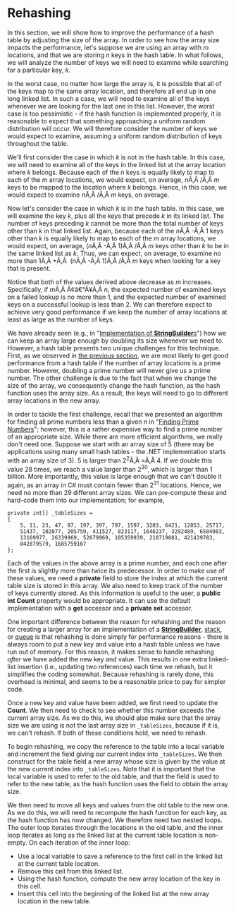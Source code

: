# Rehashing

In this section, we will show how to improve the performance of a hash
table by adjusting the size of the array. In order to see how the array
size impacts the performance, let's suppose we are using an array with
*m* locations, and that we are storing *n* keys in the hash table. In
what follows, we will analyze the number of keys we will need to examine
while searching for a particular key, *k*.

In the worst case, no matter how large the array is, it is possible that
all of the keys map to the same array location, and therefore all end up
in one long linked list. In such a case, we will need to examine all of
the keys whenever we are looking for the last one in this list. However,
the worst case is too pessimistic - if the hash function is implemented
properly, it is reasonable to expect that something approaching a
uniform random distribution will occur. We will therefore consider the
number of keys we would expect to examine, assuming a uniform random
distribution of keys throughout the table.

We'll first consider the case in which *k* is not in the hash table. In
this case, we will need to examine all of the keys in the linked list at
the array location where *k* belongs. Because each of the *n* keys is
equally likely to map to each of the *m* array locations, we would
expect, on average, *n*Ã‚Â /Ã‚Â *m* keys to be mapped to the location
where *k* belongs. Hence, in this case, we would expect to examine
*n*Ã‚Â /Ã‚Â *m* keys, on average.

Now let's consider the case in which *k* is in the hash table. In this
case, we will examine the key *k*, plus all the keys that precede *k* in
its linked list. The number of keys preceding *k* cannot be more than
the total number of keys other than *k* in that linked list. Again,
because each of the *n*Ã‚Â -Ã‚Â 1 keys other than *k* is equally likely
to map to each of the *m* array locations, we would expect, on average,
(*n*Ã‚Â -Ã‚Â 1)Ã‚Â /Ã‚Â *m* keys other than *k* to be in the same linked
list as *k*. Thus, we can expect, on average, to examine no more than
1Ã‚Â +Ã‚Â  (*n*Ã‚Â -Ã‚Â 1)Ã‚Â /Ã‚Â *m* keys when looking for a key
that is present.

Notice that both of the values derived above decrease as *m* increases.
Specifically, if *m*Ã‚Â Ã¢â€°Â¥Ã‚Â *n*, the expected number of examined
keys on a failed lookup is no more than 1, and the expected number of
examined keys on a successful lookup is less than 2. We can therefore
expect to achieve very good performance if we keep the number of array
locations at least as large as the number of keys.

We have already seen (e.g., in "[Implementation of
**StringBuilder**s](/~rhowell/DataStructures/redirect/stringbuilder-impl)")
how we can keep an array large enough by doubling its size whenever we
need to. However, a hash table presents two unique challenges for this
technique. First, as we observed in [the previous
section](/~rhowell/DataStructures/redirect/simple-hash-table-impl), we
are most likely to get good performance from a hash table if the number
of array locations is a prime number. However, doubling a prime number
will never give us a prime number. The other challenge is due to the
fact that when we change the size of the array, we consequently change
the hash function, as the hash function uses the array size. As a
result, the keys will need to go to different array locations in the new
array.

In order to tackle the first challenge, recall that we presented an
algorithm for finding all prime numbers less than a given *n* in
"[Finding Prime
Numbers](/~rhowell/DataStructures/redirect/sieve-eratosthenes)";
however, this is a rather expensive way to find a prime number of an
appropriate size. While there are more efficient algorithms, we really
don't need one. Suppose we start with an array size of 5 (there may be
applications using many small hash tables - the .NET implementation
starts with an array size of 3). 5 is larger than
2<sup>2</sup>Ã‚Â =Ã‚Â 4. If we double this value 28 times, we
reach a value larger than 2<sup>30</sup>, which is larger than 1
billion. More importantly, this value is large enough that we can't
double it again, as an array in C\# must contain fewer than
2<sup>31</sup> locations. Hence, we need no more than 29 different array
sizes. We can pre-compute these and hard-code them into our
implementation; for example,

    private int[] _tableSizes = 
    {
        5, 11, 23, 47, 97, 197, 397, 797, 1597, 3203, 6421, 12853, 25717,
        51437, 102877, 205759, 411527, 823117, 1646237, 3292489, 6584983,
        13169977, 26339969, 52679969, 105359939, 210719881, 421439783,
        842879579, 1685759167 
    }; 

Each of the values in the above array is a prime number, and each one
after the first is slightly more than twice its predecessor. In order to
make use of these values, we need a **private** field to store the index
at which the current table size is stored in this array. We also need to
keep track of the number of keys currently stored. As this information
is useful to the user, a **public int Count** property would be
appropriate. It can use the default implementation with a **get**
accessor and a **private set** accessor.

One important difference between the reason for rehashing and the reason
for creating a larger array for an implementation of a
[**StringBuilder**](/~rhowell/DataStructures/redirect/stringbuilder-impl),
[stack](/~rhowell/DataStructures/redirect/stack-impl), or
[queue](/~rhowell/DataStructures/redirect/queue-impl) is that rehashing
is done simply for performance reasons - there is always room to put a
new key and value into a hash table unless we have run out of memory.
For this reason, it makes sense to handle rehashing *after* we have
added the new key and value. This results in one extra linked-list
insertion (i.e., updating two references) each time we rehash, but it
simplifies the coding somewhat. Because rehashing is rarely done, this
overhead is minimal, and seems to be a reasonable price to pay for
simpler code.

Once a new key and value have been added, we first need to update the
**Count**. We then need to check to see whether this number exceeds the
current array size. As we do this, we should also make sure that the
array size we are using is not the last array size in `_tableSizes`,
because if it is, we can't rehash. If both of these conditions hold, we
need to rehash.

To begin rehashing, we copy the reference to the table into a local
variable and increment the field giving our current index into
`_tableSizes`. We then construct for the table field a new array whose
size is given by the value at the new current index into `_tableSizes`.
Note that it is important that the local variable is used to refer to
the old table, and that the field is used to refer to the new table, as
the hash function uses the field to obtain the array size.

We then need to move all keys and values from the old table to the new
one. As we do this, we will need to recompute the hash function for each
key, as the hash function has now changed. We therefore need two nested
loops. The outer loop iterates through the locations in the old table,
and the inner loop iterates as long as the linked list at the current
table location is non-empty. On each iteration of the inner loop:

  - Use a local variable to save a reference to the first cell in the
    linked list at the current table location.
  - Remove this cell from this linked list.
  - Using the hash function, compute the new array location of the key
    in this cell.
  - Insert this cell into the beginning of the linked list at the new
    array location in the new table.
